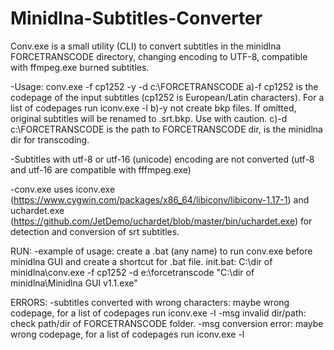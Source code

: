 # Minidlna-Subtitles-Converter
Conv.exe is a small utility (CLI) to convert subtitles in the minidlna FORCETRANSCODE directory, changing encoding to UTF-8, compatible with ffmpeg.exe burned subtitles.

-Usage: conv.exe -f cp1252 -y -d c:\FORCETRANSCODE
a)-f cp1252 is the codepage of the input subtitles (cp1252 is European/Latin characters). For a list of codepages run iconv.exe -l
b)-y not create bkp files. If omitted, original subtitles will be renamed to .srt.bkp. Use with caution.
c)-d c:\FORCETRANSCODE is the path to FORCETRANSCODE dir, is the minidlna dir for transcoding. 

-Subtitles with utf-8 or utf-16 (unicode) encoding are not converted (utf-8 and utf-16 are compatible with fffmpeg.exe)

-conv.exe uses iconv.exe (https://www.cygwin.com/packages/x86_64/libiconv/libiconv-1.17-1) and uchardet.exe
(https://github.com/JetDemo/uchardet/blob/master/bin/uchardet.exe) for detection and conversion of srt subtitles.

RUN:
-example of usage: create a .bat (any name) to run conv.exe before minidlna GUI and create a shortcut for .bat file.
init.bat:
C:\dir of minidlna\conv.exe -f cp1252 -d e:\forcetranscode
"C:\dir of minidlna\Minidlna GUI v1.1.exe"  


ERRORS:
-subtitles converted with wrong characters: maybe wrong codepage, for a list of codepages run iconv.exe -l
-msg invalid dir/path: check path/dir of FORCETRANSCODE  folder.
-msg conversion error: maybe wrong codepage, for a list of codepages run iconv.exe -l
